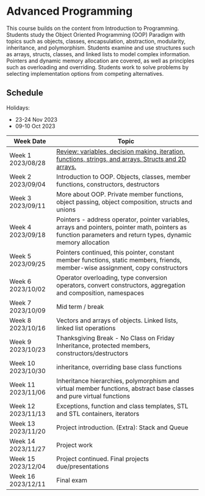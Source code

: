 # Advanced Programming

This course builds on the content from Introduction to Programming. Students study the Object Oriented Programming (OOP) Paradigm with topics such as objects, classes, encapsulation, abstraction, modularity, inheritance, and polymorphism. Students examine and use structures such as arrays, structs, classes, and linked lists to model complex information. Pointers and dynamic memory allocation are covered, as well as principles such as overloading and overriding. Students work to solve problems by selecting implementation options from competing alternatives.

## Schedule

Holidays:
- 23-24 Nov 2023
- 09-10 Oct 2023

| Week Date          | Topic                                                                                                                                                          |
|--------------------|----------------------------------------------------------------------------------------------------------------------------------------------------------------|
| Week 1 2023/08/28  | [Review: variables, decision making, iteration, functions, strings, and arrays. Structs and 2D arrays.](01-introduction/README.md)                             |
| Week 2 2023/09/04  | Introduction to OOP. Objects, classes, member functions, constructors, destructors                                                                             |
| Week 3 2023/09/11  | More about OOP. Private member functions, object passing, object composition, structs and unions                                                               |
| Week 4 2023/09/18  | Pointers - address operator, pointer variables, arrays and pointers, pointer math, pointers as function parameters and return types, dynamic memory allocation |
| Week 5 2023/09/25  | Pointers continued, this pointer, constant member functions, static members, friends, member-wise assignment, copy constructors                                |
| Week 6 2023/10/02  | Operator overloading, type conversion operators, convert constructors, aggregation and composition, namespaces                                                 |
| Week 7 2023/10/09  | Mid term / break                                                                                                                                               |
| Week 8 2023/10/16  | Vectors and arrays of objects. Linked lists, linked list operations                                                                                            |
| Week 9 2023/10/23  | Thanksgiving Break - No Class on Friday Inheritance, protected members, constructors/destructors                                                               |
| Week 10 2023/10/30 | inheritance, overriding base class functions                                                                                                                   |
| Week 11 2023/11/06 | Inheritance hierarchies, polymorphism and virtual member functions, abstract base classes and pure virtual functions                                           |
| Week 12 2023/11/13 | Exceptions, function and class templates, STL and STL containers, iterators                                                                                    |
| Week 13 2023/11/20 | Project introduction. (Extra): Stack and Queue                                                                                                                 |
| Week 14 2023/11/27 | Project work                                                                                                                                                   |
| Week 15 2023/12/04 | Project continued. Final projects due/presentations                                                                                                            |
| Week 16 2023/12/11 | Final exam                                                                                                                                                     |
 


